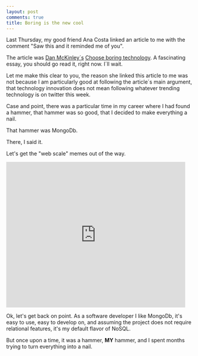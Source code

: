 ```yaml
---
layout: post
comments: true
title: Boring is the new cool
---
```




Last Thursday, my good friend Ana Costa linked an article to me with the comment "Saw this and it reminded me of you".



The article was [Dan McKinley´s](https://twitter.com/mcfunley) [Choose boring technology](https://mcfunley.com/choose-boring-technology). A fascinating essay, you should go read it, right now. I´ll wait.



Let me make this clear to you, the reason she linked this article to me was not because I am particularly good at following the article´s main argument, that technology innovation does not mean following whatever trending technology is on twitter this week. 



Case and point, there was a particular time in my career where I had found a hammer, that hammer was so good, that I decided to make everything a nail. 

That hammer was MongoDb. 

There, I said it.



Let's get the "web scale" memes out of the way.



<iframe  title="YouTube video player" width="480" height="390" src="http://www.youtube.com/watch?v=b2F-DItXtZs?autoplay=1" frameborder="0" allowfullscreen></iframe>



Ok, let's get back on point. As a software developer I like MongoDb, it's easy to use, easy to develop on, and assuming the project does not require relational features, it's my default flavor of NoSQL. 

But once upon a time, it was a hammer, **MY** hammer, and I spent months trying to turn everything into a nail.